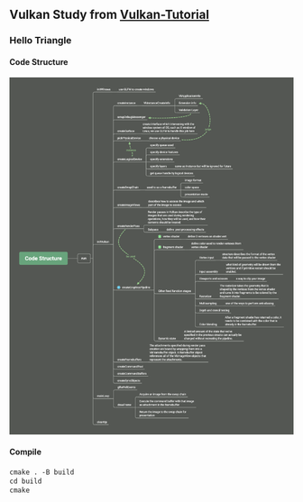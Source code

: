 ## Vulkan Study from [Vulkan-Tutorial](https://vulkan-tutorial.com/)
### Hello Triangle
#### Code Structure
![Code Structure](https://github.com/RMTT/Vulkan-Study/blob/master/resources/Code%20Structure.png)
#### Compile
```shell script
cmake . -B build
cd build
cmake
```